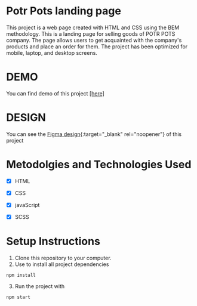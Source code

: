 # Potr Pots landing page
This project is a web page created with HTML and CSS using the BEM methodology.
This is a landing page for selling goods of POTR POTS company. The page  allows users to get acquainted with the company's products and place an order for them. The project has been optimized for mobile, laptop, and desktop screens.

# DEMO
You can find demo of this project <a href="https://Tetiana-Hishchak.github.io/Potr_Pots__landing/" target="_blank">[here]</a>

# DESIGN
You can see the [Figma design](https://www.figma.com/file/50zgLU65Mcd3MisFHMfLfx/POTR-POTS_FE-students?node-id=1760%3A281){:target="_blank" rel="noopener"}  of this project


# Metodolgies and Technologies Used

- [X] HTML
- [X] CSS
- [X] javaScript
- [X] SCSS


# Setup Instructions
1.	Clone this repository to your computer.
2.	Use to install all project dependencies
```
npm install
```
3.	Run the project with
```
npm start
```
